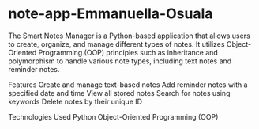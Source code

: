 # note-app-Emmanuella-Osuala
The Smart Notes Manager is a Python-based application that allows users to create, organize, and manage different types of notes. It utilizes Object-Oriented Programming (OOP) principles such as inheritance and polymorphism to handle various note types, including text notes and reminder notes.

Features
    Create and manage text-based notes
    Add reminder notes with a specified date and time
    View all stored notes
    Search for notes using keywords
    Delete notes by their unique ID

Technologies Used
    Python 
    Object-Oriented Programming (OOP)
